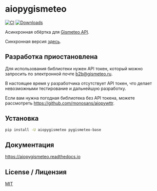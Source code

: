 # aiopygismeteo

[![CI](https://github.com/monosans/aiopygismeteo/actions/workflows/ci.yml/badge.svg)](https://github.com/monosans/aiopygismeteo/actions/workflows/ci.yml)
[![Downloads](https://static.pepy.tech/badge/aiopygismeteo)](https://pepy.tech/project/aiopygismeteo)

Асинхронная обёртка для [Gismeteo API](https://gismeteo.ru/api/).

Синхронная версия [здесь](https://github.com/monosans/pygismeteo).

## Разработка приостановлена

Для использования библиотеки нужен API токен, который можно запросить по электронной почте [b2b@gismeteo.ru](mailto:b2b@gismeteo.ru).

В настоящее время у разработчика отсутствует API токен, что делает невозможными тестирование и дальнейшую разработку.

Если вам нужна погодная библиотека без API токена, можете рассмотреть <https://github.com/monosans/aiopywttr>.

## Установка

```bash
pip install -U aiopygismeteo pygismeteo-base
```

## Документация

<https://aiopygismeteo.readthedocs.io>

## License / Лицензия

[MIT](https://github.com/monosans/aiopygismeteo/blob/main/LICENSE)
